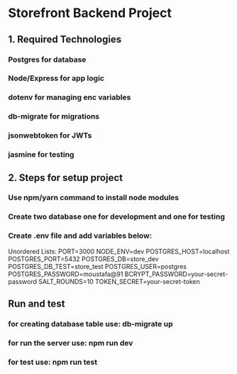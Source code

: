 # Storefront Backend Project

## 1. Required Technologies

### Postgres for database
### Node/Express for app logic
### dotenv for managing enc variables
### db-migrate for migrations
### jsonwebtoken for JWTs
### jasmine for testing

## 2. Steps for setup project

### Use npm/yarn command to install node modules
### Create two database one for development and one for testing
### Create .env file and add variables below:
Unordered Lists:
PORT=3000
NODE_ENV=dev
POSTGRES_HOST=localhost
POSTGRES_PORT=5432
POSTGRES_DB=store_dev
POSTGRES_DB_TEST=store_test
POSTGRES_USER=postgres
POSTGRES_PASSWORD=moustafa@91
BCRYPT_PASSWORD=your-secret-password
SALT_ROUNDS=10
TOKEN_SECRET=your-secret-token

## Run and test

### for creating database table use: db-migrate up
### for run the server use: npm run dev
### for test use: npm run test
